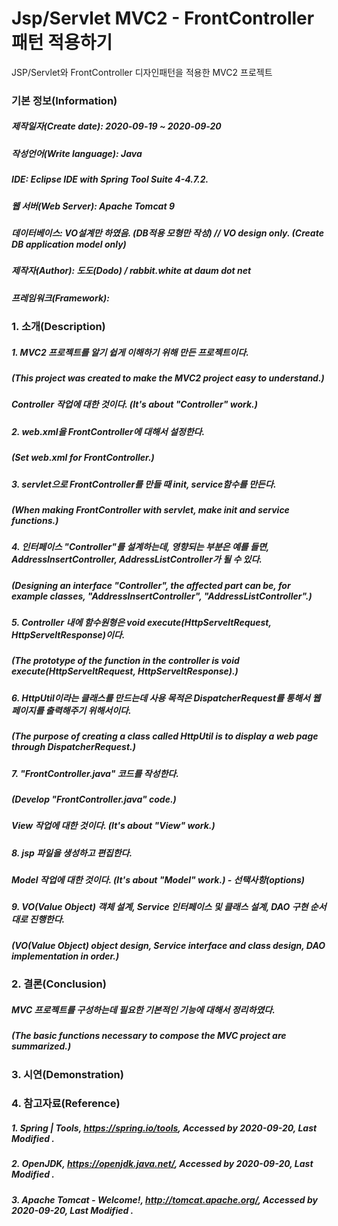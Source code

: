 # Jsp/Servlet MVC2 - FrontController 패턴 적용하기
JSP/Servlet와 FrontController 디자인패턴을 적용한 MVC2 프로젝트

### 기본 정보(Information)
##### 제작일자(Create date): 2020-09-19 ~ 2020-09-20
##### 작성언어(Write language): Java
##### IDE: Eclipse IDE with Spring Tool Suite 4-4.7.2.
##### 웹 서버(Web Server): Apache Tomcat 9
##### 데이터베이스: VO설계만 하였음. (DB적용 모형만 작성) // VO design only. (Create DB application model only)
##### 제작자(Author): 도도(Dodo) / rabbit.white at daum dot net
##### 프레임워크(Framework): 

### 1. 소개(Description)
##### 1. MVC2 프로젝트를 알기 쉽게 이해하기 위해 만든 프로젝트이다.
##### (This project was created to make the MVC2 project easy to understand.)
##### Controller 작업에 대한 것이다. (It's about "Controller" work.)
##### 2. web.xml을 FrontController에 대해서 설정한다.
##### (Set web.xml for FrontController.)
##### 3. servlet으로 FrontController를 만들 때 init, service함수를 만든다.
##### (When making FrontController with servlet, make init and service functions.)
##### 4. 인터페이스 "Controller"를 설계하는데, 영향되는 부분은 예를 들면, AddressInsertController, AddressListController가 될 수 있다.
##### (Designing an interface "Controller", the affected part can be, for example classes, "AddressInsertController", "AddressListController".)
##### 5. Controller 내에 함수원형은 void execute(HttpServeltRequest, HttpServeltResponse)이다.
##### (The prototype of the function in the controller is void execute(HttpServeltRequest, HttpServeltResponse).)
##### 6. HttpUtil이라는 클래스를 만드는데 사용 목적은 DispatcherRequest를 통해서 웹페이지를 출력해주기 위해서이다.
##### (The purpose of creating a class called HttpUtil is to display a web page through DispatcherRequest.)
##### 7. "FrontController.java" 코드를 작성한다.
##### (Develop "FrontController.java" code.)
##### View 작업에 대한 것이다. (It's about "View" work.)
##### 8. jsp 파일을 생성하고 편집한다.
##### Model 작업에 대한 것이다. (It's about "Model" work.) - 선택사항(options)
##### 9. VO(Value Object) 객체 설계, Service 인터페이스 및 클래스 설계, DAO 구현 순서대로 진행한다. 
##### (VO(Value Object) object design, Service interface and class design, DAO implementation in order.)

### 2. 결론(Conclusion)
##### MVC 프로젝트를 구성하는데 필요한 기본적인 기능에 대해서 정리하였다.
##### (The basic functions necessary to compose the MVC project are summarized.)

### 3. 시연(Demonstration)

### 4. 참고자료(Reference)
##### 1. Spring | Tools, https://spring.io/tools, Accessed by 2020-09-20, Last Modified .
##### 2. OpenJDK, https://openjdk.java.net/, Accessed by 2020-09-20, Last Modified .
##### 3. Apache Tomcat - Welcome!, http://tomcat.apache.org/, Accessed by 2020-09-20, Last Modified .

